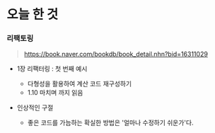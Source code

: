 # 오늘 한 것

### 리팩토링

> https://book.naver.com/bookdb/book_detail.nhn?bid=16311029

- 1장 리팩터링 : 첫 번째 예시

  - 다형성을 활용하여 계산 코드 재구성하기
  - 1.10 마치며 까지 읽음

- 인상적인 구절
  - 좋은 코드를 가늠하는 확실한 방법은 '얼마나 수정하기 쉬운가'다.
